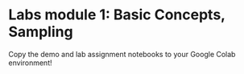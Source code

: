 # Labs module 1: Basic Concepts, Sampling

Copy the demo and lab assignment notebooks to your Google Colab environment!